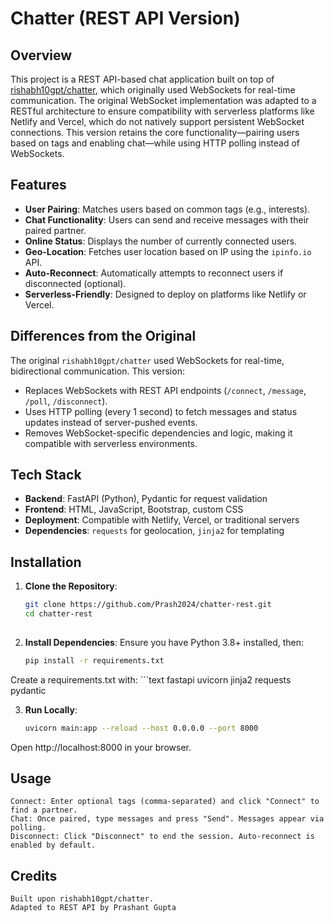 # Chatter (REST API Version)

## Overview

This project is a REST API-based chat application built on top of [rishabh10gpt/chatter](https://github.com/rishabh10gpt/chatter), which originally used WebSockets for real-time communication. The original WebSocket implementation was adapted to a RESTful architecture to ensure compatibility with serverless platforms like Netlify and Vercel, which do not natively support persistent WebSocket connections. This version retains the core functionality—pairing users based on tags and enabling chat—while using HTTP polling instead of WebSockets.

## Features

- **User Pairing**: Matches users based on common tags (e.g., interests).
- **Chat Functionality**: Users can send and receive messages with their paired partner.
- **Online Status**: Displays the number of currently connected users.
- **Geo-Location**: Fetches user location based on IP using the `ipinfo.io` API.
- **Auto-Reconnect**: Automatically attempts to reconnect users if disconnected (optional).
- **Serverless-Friendly**: Designed to deploy on platforms like Netlify or Vercel.

## Differences from the Original

The original `rishabh10gpt/chatter` used WebSockets for real-time, bidirectional communication. This version:
- Replaces WebSockets with REST API endpoints (`/connect`, `/message`, `/poll`, `/disconnect`).
- Uses HTTP polling (every 1 second) to fetch messages and status updates instead of server-pushed events.
- Removes WebSocket-specific dependencies and logic, making it compatible with serverless environments.

## Tech Stack

- **Backend**: FastAPI (Python), Pydantic for request validation
- **Frontend**: HTML, JavaScript, Bootstrap, custom CSS
- **Deployment**: Compatible with Netlify, Vercel, or traditional servers
- **Dependencies**: `requests` for geolocation, `jinja2` for templating

## Installation

1. **Clone the Repository**:
   ```bash
   git clone https://github.com/Prash2024/chatter-rest.git
   cd chatter-rest
  
2. **Install Dependencies**: Ensure you have Python 3.8+ installed, then:
	```bash
	pip install -r requirements.txt

Create a requirements.txt with:
	```text
	fastapi
	uvicorn
	jinja2
	requests
	pydantic

3. **Run Locally**:
	```bash
    uvicorn main:app --reload --host 0.0.0.0 --port 8000
    
Open http://localhost:8000 in your browser.

## Usage

    Connect: Enter optional tags (comma-separated) and click "Connect" to find a partner.
    Chat: Once paired, type messages and press "Send". Messages appear via polling.
    Disconnect: Click "Disconnect" to end the session. Auto-reconnect is enabled by default.
    
## Credits

    Built upon rishabh10gpt/chatter.
    Adapted to REST API by Prashant Gupta
